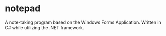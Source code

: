 # notepad
A note-taking program based on the Windows Forms Application. Written in C# while utilizing the .NET framework.
